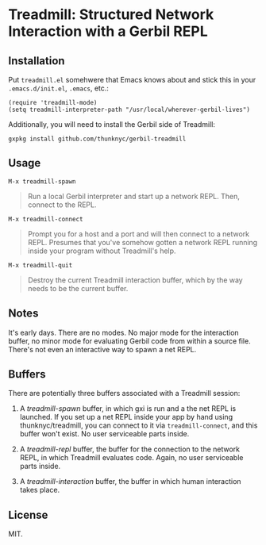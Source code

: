 # Treadmill: Structured Network Interaction with a Gerbil REPL

## Installation

Put `treadmill.el` somehwere that Emacs knows about and stick this in your `.emacs.d/init.el`, `.emacs`, etc.:

```
(require 'treadmill-mode)
(setq treadmill-interpreter-path "/usr/local/wherever-gerbil-lives")
```

Additionally, you will need to install the Gerbil side of Treadmill:

`gxpkg install github.com/thunknyc/gerbil-treadmill`

## Usage

`M-x treadmill-spawn`

> Run a local Gerbil interpreter and start up a network REPL. Then,
  connect to the REPL.

`M-x treadmill-connect`

> Prompt you for a host and a port and will then connect to a network
  REPL. Presumes that you've somehow gotten a network REPL running
  inside your program without Treadmill's help.

`M-x treadmill-quit`

> Destroy the current Treadmill interaction buffer, which by the way
  needs to be the current buffer.

## Notes

It's early days. There are no modes. No major mode for the interaction
buffer, no minor mode for evaluating Gerbil code from within a source
file. There's not even an interactive way to spawn a net REPL.

## Buffers

There are potentially three buffers associated with a Treadmill session:

1. A *treadmill-spawn* buffer, in which gxi is run and a the net REPL
is launched. If you set up a net REPL inside your app by hand using
thunknyc/treadmill, you can connect to it via `treadmill-connect`, and
this buffer won't exist. No user serviceable parts inside.

2. A *treadmill-repl* buffer, the buffer for the connection to the
network REPL, in which Treadmill evaluates code. Again, no user
serviceable parts inside.

3. A *treadmill-interaction* buffer, the buffer in which human
interaction takes place.

## License

MIT.

